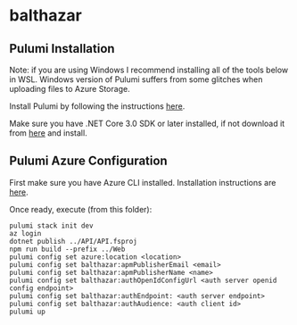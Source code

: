 # balthazar

## Pulumi Installation

Note: if you are using Windows I recommend installing all of the tools below in WSL. Windows version of Pulumi suffers from some glitches when uploading files to Azure Storage.

Install Pulumi by following the instructions [here](https://www.pulumi.com/docs/get-started/azure/install-pulumi/).

Make sure you have .NET Core 3.0 SDK or later installed, if not download it from [here](https://dotnet.microsoft.com/download) and install.

## Pulumi Azure Configuration

First make sure you have Azure CLI installed. Installation instructions are [here](https://docs.microsoft.com/en-us/cli/azure/install-azure-cli?view=azure-cli-latest).

Once ready, execute (from this folder):
```
pulumi stack init dev
az login
dotnet publish ../API/API.fsproj
npm run build --prefix ../Web
pulumi config set azure:location <location>
pulumi config set balthazar:apmPublisherEmail <email>
pulumi config set balthazar:apmPublisherName <name>
pulumi config set balthazar:authOpenIdConfigUrl <auth server openid config endpoint>
pulumi config set balthazar:authEndpoint: <auth server endpoint>
pulumi config set balthazar:authAudience: <auth client id>
pulumi up
```

